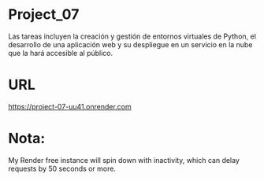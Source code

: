 # Project_07
Las tareas incluyen la creación y gestión de entornos virtuales de Python, el desarrollo de una aplicación web y su despliegue en un servicio en la nube que la hará accesible al público.
# URL
https://project-07-uu41.onrender.com
# Nota:
My Render free instance will spin down with inactivity, which can delay requests by 50 seconds or more.
